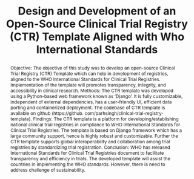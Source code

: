 ---
title: "Design and Development of an Open-Source Clinical Trial Registry (CTR) Template Aligned with Who International Standards"
authors: ["Krish Goel", "Shweta Rana", "Dr. Prabudh Goel", "Dr. Harpreet Singh"]
published_in: "[Under Review] Preprints with The Lancet (Available at SSRN 4789897)"
abstract: "Objective: The objective of this study was to develop an open-source Clinical Trial Registry (CTR) Template which can help in development of registries, aligned to the WHO International Standards for Clinical Trial Registries. Implementation of the template will promotes transparency, integrity, and accessibility in clinical research.
Methods: The CTR template was developed using a Python-based web framework known as ‘Django’. It is fully customizable, independent of external dependencies, has a user-friendly UI, efficient data porting and containerized deployment. The codebase of CTR template is available on github (https://github. com/parhsingh/clinical-trial-registry-template).
Findings: The CTR template is a platform for developing/establishing national clinical trial registries in compliance to WHO International Standards for Clinical Trial Registries. The template is based on Django framework which has a large community support, hence is highly robust and customizable. Further the CTR template supports global interoperability and collaboration among trial registries by standardizing trial registration.
Conclusion: WHO has released International Standards for Clinical Trial Registries document to facilitate transparency and efficiency in trials. The developed template will assist the countries in implementing the WHO standards. However, there is need to address challenge of sustainability."
# date: 11.04.2024
time: April 2024
description: Built a CTR under the guidance of Dr. Harpreet Singh at BMI, ICMR. It was distributed to 70+ countries at the G20 Summit 2023 held in New Delhi under "digital goods".
url: https://papers.ssrn.com/sol3/papers.cfm?abstract_id=4789897
---